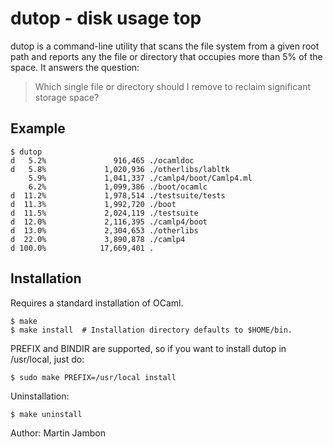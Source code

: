 dutop - disk usage top
==

dutop is a command-line utility that scans the file system from a given
root path and reports any the file or directory that occupies
more than 5% of the space. It answers the question:

> Which single file or directory should I remove to reclaim significant
> storage space?

Example
--

```
$ dutop
d   5.2%               916,465 ./ocamldoc
d   5.8%             1,020,936 ./otherlibs/labltk
    5.9%             1,041,337 ./camlp4/boot/Camlp4.ml
    6.2%             1,099,386 ./boot/ocamlc
d  11.2%             1,978,514 ./testsuite/tests
d  11.3%             1,992,720 ./boot
d  11.5%             2,024,119 ./testsuite
d  12.0%             2,116,395 ./camlp4/boot
d  13.0%             2,304,653 ./otherlibs
d  22.0%             3,890,878 ./camlp4
d 100.0%            17,669,401 .
```

Installation
--

Requires a standard installation of OCaml.

```
$ make
$ make install  # Installation directory defaults to $HOME/bin.
```

PREFIX and BINDIR are supported, so if you want to install dutop in /usr/local,
just do:

```
$ sudo make PREFIX=/usr/local install
```

Uninstallation:

```
$ make uninstall
```

Author: Martin Jambon
